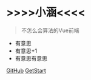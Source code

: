 # >>>>小涵<<<<
> 不怎么会算法的Vue前端

- 有意思
- 有意思+1
- 有意思有意思


[GitHub](https://github.com/ksladnasx)
[GetStart](/zh-cn/a)